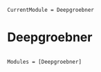 ```@meta
CurrentModule = Deepgroebner
```

# Deepgroebner

```@index
```

```@autodocs
Modules = [Deepgroebner]
```
